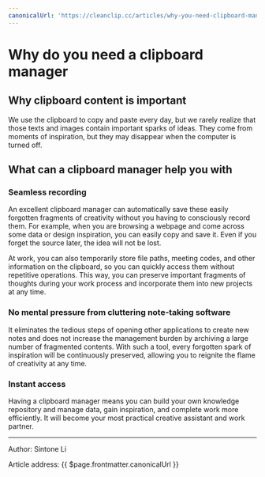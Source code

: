 ```yaml
---
canonicalUrl: 'https://cleanclip.cc/articles/why-you-need-clipboard-manager'
---
```


# Why do you need a clipboard manager

## Why clipboard content is important
We use the clipboard to copy and paste every day, but we rarely realize that those texts and images contain important sparks of ideas. They come from moments of inspiration, but they may disappear when the computer is turned off.

## What can a clipboard manager help you with
### Seamless recording
An excellent clipboard manager can automatically save these easily forgotten fragments of creativity without you having to consciously record them. For example, when you are browsing a webpage and come across some data or design inspiration, you can easily copy and save it. Even if you forget the source later, the idea will not be lost.

At work, you can also temporarily store file paths, meeting codes, and other information on the clipboard, so you can quickly access them without repetitive operations. This way, you can preserve important fragments of thoughts during your work process and incorporate them into new projects at any time.

### No mental pressure from cluttering note-taking software
It eliminates the tedious steps of opening other applications to create new notes and does not increase the management burden by archiving a large number of fragmented contents. With such a tool, every forgotten spark of inspiration will be continuously preserved, allowing you to reignite the flame of creativity at any time.

### Instant access
Having a clipboard manager means you can build your own knowledge repository and manage data, gain inspiration, and complete work more efficiently. It will become your most practical creative assistant and work partner.


---

Author: Sintone Li

Article address: {{ $page.frontmatter.canonicalUrl }}